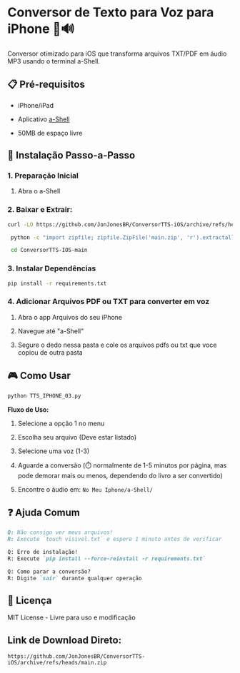 # Conversor de Texto para Voz para iPhone 📲🔊

Conversor otimizado para iOS que transforma arquivos TXT/PDF em áudio MP3 usando o terminal a-Shell.

## 📋 Pré-requisitos

- iPhone/iPad
  
- Aplicativo [a-Shell](https://apps.apple.com/br/app/a-shell/id1543537943)
 
- 50MB de espaço livre

## 🚀 Instalação Passo-a-Passo

### 1. Preparação Inicial

1. Abra o a-Shell

### 2. Baixar e Extrair:  

   ```bash
   curl -LO https://github.com/JonJonesBR/ConversorTTS-iOS/archive/refs/heads/main.zip
```
  ```bash
   python -c "import zipfile; zipfile.ZipFile('main.zip', 'r').extractall()"
```
  ```bash
   cd ConversorTTS-IOS-main
```

### 3. Instalar Dependências

```bash
pip install -r requirements.txt
```

### 4. Adicionar Arquivos PDF ou TXT para converter em voz

1. Abra o app Arquivos do seu iPhone

2. Navegue até "a-Shell"

3. Segure o dedo nessa pasta e cole os arquivos pdfs ou txt que voce copiou de outra pasta

## 🎮 Como Usar

```bash
python TTS_IPHONE_03.py
```

**Fluxo de Uso:**

1. Selecione a opção 1 no menu
   
2. Escolha seu arquivo (Deve estar listado)
   
3. Selecione uma voz (1-3)
   
4. Aguarde a conversão (⏱️ normalmente de 1-5 minutos por página, mas pode demorar mais ou menos, dependendo do livro a ser convertido)

5. Encontre o áudio em: `No Meu Iphone/a-Shell/`

## ❓ Ajuda Comum

```markdown
Q: Não consigo ver meus arquivos!
R: Execute `touch visivel.txt` e espere 1 minuto antes de verificar

Q: Erro de instalação!
R: Execute `pip install --force-reinstall -r requirements.txt`

Q: Como parar a conversão?
R: Digite `sair` durante qualquer operação
```

## 📄 Licença
MIT License - Livre para uso e modificação

## Link de Download Direto:
`https://github.com/JonJonesBR/ConversorTTS-iOS/archive/refs/heads/main.zip`
